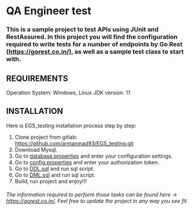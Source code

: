 # QA Engineer test

### This is a sample project to test APIs using JUnit and RestAssured. In this project you will find the configuration required to write tests for a number of endpoints by Go Rest (https://gorest.co.in/), as well as a sample test class to start with.

REQUIREMENTS
------------------------------------------------------------
Operation System: Windows, Linux
JDK version: 11

INSTALLATION
------------------------------------------------------------
Here is EGS_testing installation process step by step:
1. Clone project from gitlab: https://github.com/armanmad93/EGS_testing.git
2. Download Mysql.
3. Go to [database.properties](database.properties) and enter your configuration settings.
4. Go to [config.properties](config.properties) and enter your authorization token.
5. Go to [DDL.sql](DDL.sql) and run sql script.
6. Go to [DML.sql](DML.sql) and run sql script.
7. Build, run project and enjoy!!!

###### The information required to perform those tasks can be found here -> https://gorest.co.in/. Feel free to update the project in any way you see fit.